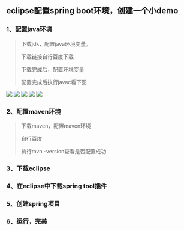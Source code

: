 ## eclipse配置spring boot环境，创建一个小demo

### 1、配置java环境

> 下载jdk，配置java环境变量。
>
> 下载链接自行百度下载
>
> 下载完成后，配置环境变量
>
> 配置完成后执行javac看下图

<img src="https://666-study-666-1304061255.cos.ap-nanjing.myqcloud.com/20201029161043.png"/>

<img src="https://666-study-666-1304061255.cos.ap-nanjing.myqcloud.com/%E5%BE%AE%E4%BF%A1%E5%9B%BE%E7%89%87_20201029161129.png?q-sign-algorithm=sha1&q-ak=AKIDlCjBW8Uue7oBX4D8xr-42fkV7Tx2kH31NoeTdAZaHRoDsUdv3iPhwkYqaOKZEtgu&q-sign-time=1603959545;1603963145&q-key-time=1603959545;1603963145&q-header-list=&q-url-param-list=&q-signature=b1dfbd67ccbeb4917fd9b8ba4fdaab074b0eb16a&x-cos-security-token=8vkxQ1t9aj1S8CdAUJMwmEUX9o7ZlrFa43e94f80608e6a33b7b0e45ca368d448rXwQP-iEsFJsg-h8Ci7bdiTZ1tRS1FLNzhUlvnj2BA1VkX5XLU2_Yl4sGdywsAxwc2mhMja7o1KMV6Htz--py9F4s37vvdXiM3rw_M54ffkJ49C51u1_xBpiDKbhU_Rsqx2TkSY66Qy_5A19SmaNXhfz5xkq6dLURNBhRHMyQVo">

<img src="https://666-study-666-1304061255.cos.ap-nanjing.myqcloud.com/%E5%BE%AE%E4%BF%A1%E5%9B%BE%E7%89%87_20201029161300.png?q-sign-algorithm=sha1&q-ak=AKIDom501hVNH3wPor0sfy7wj0SZdF2tDKyUt2Oyjr2XDoGjby4I3tuVtctfNj3I_Qo9&q-sign-time=1603959573;1603963173&q-key-time=1603959573;1603963173&q-header-list=&q-url-param-list=&q-signature=30556dc310163e7873ab93fe69a1bcbc838d1711&x-cos-security-token=8vkxQ1t9aj1S8CdAUJMwmEUX9o7ZlrFa89e8f21050bfc7e3390fdeef705a5a4drXwQP-iEsFJsg-h8Ci7bdv1ciVvD7KXt5z9lNfpFOua_F5pchkqS5Az0mcZzAb79eo_TWkr5q9zO8cfDRyg4Gl10Map5Opl2G8lDsP3S2e60mTY5ezVebUChutAyfTDBybn7PYGe-iqeT4FuBtKzk_XYdRAAPAXPeqP7T1NWBj4">

<img src="https://666-study-666-1304061255.cos.ap-nanjing.myqcloud.com/%E5%BE%AE%E4%BF%A1%E5%9B%BE%E7%89%87_20201029161305.png?q-sign-algorithm=sha1&q-ak=AKID_lga9j9ntW2Qh2D37_mguyeELSQu0bh6wDjHtWtXavEZziyZ0fgBpxI72d1Ct68d&q-sign-time=1603959594;1603963194&q-key-time=1603959594;1603963194&q-header-list=&q-url-param-list=&q-signature=3a696d9dc6970380342d5df8536e4d7f20563ef4&x-cos-security-token=Em259kqEa8D2w01rmCwg0tknclvO2ohac7826a9397c078348ed0246fd26ec5d9mK7U9XZi2jFDHWItnnoHGvU8UdPcWALgEm6XA4KcuXCw1QKYWVoTsYnOtFZWC_XK780GUZ1sIeEdTj_-TqldJc6uLScuYM49rHm1JsV1vHuX3DJ2dWJbfUis10WnL52kT_sY9FHwxXfNcl--or4vGqzwIsXjacHOV8N6ge9GEGk">

<img src="https://666-study-666-1304061255.cos.ap-nanjing.myqcloud.com/%E5%BE%AE%E4%BF%A1%E5%9B%BE%E7%89%87_20201029162225.png?q-sign-algorithm=sha1&q-ak=AKIDNrMytfmJKDNZTqNHn8IhfliHILhOVmVeIGG6R1G01Fxg0rPvEDfOuSjNSb9qKGwH&q-sign-time=1603959657;1603963257&q-key-time=1603959657;1603963257&q-header-list=&q-url-param-list=&q-signature=b840006d6a6d825137b1ca1239c98ae0c7236e4b&x-cos-security-token=8vkxQ1t9aj1S8CdAUJMwmEUX9o7ZlrFa37c5a18f19837b8f085e398f14a270farXwQP-iEsFJsg-h8Ci7bdvbmHeZQOLOjH5iTYbtMQnbTtlDtriQ1e5MmHFdHJjn6KBwK7ciuY1bcmikiBJtWepDkdDoclQwP-0CEyJlzCnw6HDpb2LHoZeyFuQbULpP4M_Ly1tpN9u60ob4b3vq4Oirbz297eNj53FSb_jgz--g">

### 2、配置maven环境

> 下载maven，配置maven环境
>
> 自行百度
>
> 执行mvn -version查看是否配置成功

### 3、下载eclipse

### 4、在eclipse中下载spring tool插件

### 5、创建spring项目

### 6、运行，完美





